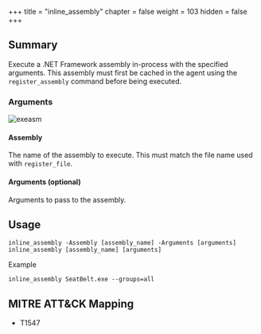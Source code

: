 +++
title = "inline_assembly"
chapter = false
weight = 103
hidden = false
+++

## Summary

Execute a .NET Framework assembly in-process with the specified arguments. This assembly must first be cached in the agent using the `register_assembly` command before being executed.

### Arguments

![exeasm](../images/inline_assembly.png)

#### Assembly
The name of the assembly to execute. This must match the file name used with `register_file`. 

#### Arguments (optional)
Arguments to pass to the assembly.

## Usage
```
inline_assembly -Assembly [assembly_name] -Arguments [arguments]
inline_assembly [assembly_name] [arguments]
```

Example
```
inline_assembly SeatBelt.exe --groups=all
```


## MITRE ATT&CK Mapping

- T1547
